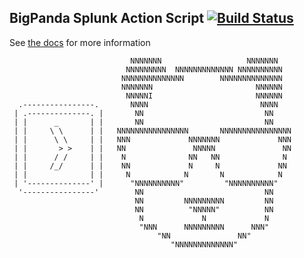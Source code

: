 ## BigPanda Splunk Action Script [![Build Status](https://travis-ci.org/bigpandaio/bigpanda-splunk.svg?branch=master)](https://travis-ci.org/bigpandaio/bigpanda-splunk)

See [the docs](https://docs.bigpanda.io/integrations.html#splunk) for more information

            
                               NNNNNNN                   NNNNNNN
                              NNNNNNNNN  NNNNNNNNNNNNN NNNNNNNNNN
                             NNNNNNNNNNNNNN        NNNNNNNNNNNNNN
                             NNNNNNN                       NNNNNN
                              NNNNNI                       NNNNNN  
      .----------------.       NNNN                         NNNN    
     | .--------------. |       NN                           NN     
     | |      _       | |       NN                           NN    
     | |     \ \      | |   NNNNNNNNNNNNNNNN       NNNNNNNNNNNNNNNN
     | |      \ \     | |   NNN             NNNNNNN             NNN
     | |       > >    | |   NN               NNNNN               NN
     | |      / /     | |    N              NN   NN              N 
     | |     /_/      | |    NN             N     N             NN 
     | |              | |     N            N       N            N  
     | '--------------' |      "NNNNNNNNNN"         "NNNNNNNNNN"  
      '----------------'        NN                           NN
                                NN         NNNNNNNNN         NN
                                NN          "NNNNN"          NN
                                 N             N             N
                                 "NNN      NNNNNNNNN      NNN"
                                     "NN               NN"
                                        "NNNNNNNNNNNNN"            
